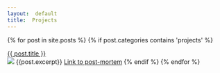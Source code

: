 ```yaml
---
layout:  default
title:  Projects
---
```


{% for post in site.posts %}
{% if post.categories contains 'projects' %}
<div class="postHeader">
<a href="{{post.link}}">{{ post.title }}</a>
</div>
<img src="{{site.url}}/img/projects/{{post.image}}.png" />
{{post.excerpt}}
<a href="{{site.url}}/{{post.url}}">Link to post-mortem</a>
{% endif %}
{% endfor %}
